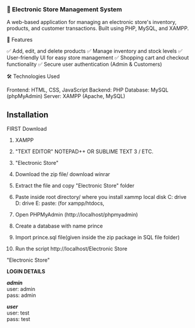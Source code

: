 
### 🛒 Electronic Store Management System

A web-based application for managing an electronic store's inventory, products, and customer transactions. Built using PHP, MySQL, and XAMPP.

🚀 Features

✅ Add, edit, and delete products
✅ Manage inventory and stock levels
✅ User-friendly UI for easy store management
✅ Shopping cart and checkout functionality
✅ Secure user authentication (Admin & Customers)

🛠️ Technologies Used

Frontend: HTML, CSS, JavaScript
Backend: PHP
Database: MySQL (phpMyAdmin)
Server: XAMPP (Apache, MySQL)

## Installation

FIRST Download

1. XAMPP

2. "TEXT EDITOR" NOTEPAD++ OR SUBLIME TEXT 3 / ETC.

3. "Electronic Store"

4. Download the zip file/ download winrar

5. Extract the file and copy "Electronic Store" folder

6. Paste inside root directory/ where you install xammp local disk C: drive D: drive E: paste: (for xampp/htdocs, 

7. Open PHPMyAdmin (http://localhost/phpmyadmin)

8. Create a database with name prince

6. Import prince.sql file(given inside the zip package in SQL file folder)

7. Run the script http://localhost/Electronic Store

"Electronic Store"

**LOGIN DETAILS** 

***admin*** \
user: admin\
pass: admin

***user***\
user: test\
pass: test
